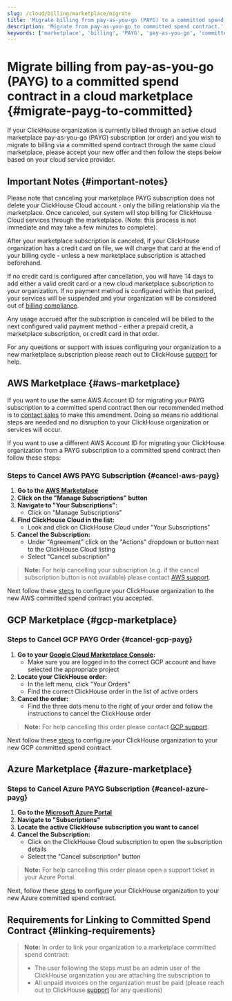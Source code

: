 ```yaml
---
slug: /cloud/billing/marketplace/migrate
title: 'Migrate billing from pay-as-you-go (PAYG) to a committed spend contract in a cloud marketplace'
description: 'Migrate from pay-as-you-go to committed spend contract.'
keywords: ['marketplace', 'billing', 'PAYG', 'pay-as-you-go', 'committed spend contract']
---
```


# Migrate billing from pay-as-you-go (PAYG) to a committed spend contract in a cloud marketplace {#migrate-payg-to-committed}

If your ClickHouse organization is currently billed through an active cloud marketplace pay-as-you-go (PAYG) subscription (or order) and you wish to migrate to billing via a committed spend contract through the same cloud marketplace, please accept your new offer and then follow the steps below based on your cloud service provider.

## Important Notes {#important-notes}

Please note that canceling your marketplace PAYG subscription does not delete your ClickHouse Cloud account - only the billing relationship via the marketplace. Once canceled, our system will stop billing for ClickHouse Cloud services through the marketplace. (Note: this process is not immediate and may take a few minutes to complete).

After your marketplace subscription is canceled, if your ClickHouse organization has a credit card on file, we will charge that card at the end of your billing cycle - unless a new marketplace subscription is attached beforehand.

If no credit card is configured after cancellation, you will have 14 days to add either a valid credit card or a new cloud marketplace subscription to your organization. If no payment method is configured within that period, your services will be suspended and your organization will be considered out of [billing compliance](/manage/clickhouse-cloud-billing-compliance).

Any usage accrued after the subscription is canceled will be billed to the next configured valid payment method - either a prepaid credit, a marketplace subscription, or credit card in that order.

For any questions or support with issues configuring your organization to a new marketplace subscription please reach out to ClickHouse [support](https://clickhouse.com/support/program) for help.

## AWS Marketplace {#aws-marketplace}

If you want to use the same AWS Account ID for migrating your PAYG subscription to a committed spend contract then our recommended method is to [contact sales](https://clickhouse.com/company/contact) to make this amendment. Doing so means no additional steps are needed and no disruption to your ClickHouse organization or services will occur.

If you want to use a different AWS Account ID for migrating your ClickHouse organization from a PAYG subscription to a committed spend contract then follow these steps:

### Steps to Cancel AWS PAYG Subscription {#cancel-aws-payg}

1. **Go to the [AWS Marketplace](https://us-east-1.console.aws.amazon.com/marketplace)**
2. **Click on the "Manage Subscriptions" button**
3. **Navigate to "Your Subscriptions":**
    - Click on "Manage Subscriptions"
4. **Find ClickHouse Cloud in the list:**
    - Look and click on ClickHouse Cloud under "Your Subscriptions"
5. **Cancel the Subscription:**
    - Under "Agreement" click on the "Actions" dropdown or button next to the ClickHouse Cloud listing
    - Select "Cancel subscription"

> **Note:** For help cancelling your subscription (e.g. if the cancel subscription button is not available) please contact [AWS support](https://support.console.aws.amazon.com/support/home#/).

Next follow these [steps](/cloud/billing/marketplace/aws-marketplace-committed-contract) to configure your ClickHouse organization to the new AWS committed spend contract you accepted.

## GCP Marketplace {#gcp-marketplace}

### Steps to Cancel GCP PAYG Order {#cancel-gcp-payg}

1. **Go to your [Google Cloud Marketplace Console](https://console.cloud.google.com/marketplace):**
    - Make sure you are logged in to the correct GCP account and have selected the appropriate project
2. **Locate your ClickHouse order:**
    - In the left menu, click "Your Orders"
    - Find the correct ClickHouse order in the list of active orders
3. **Cancel the order:**
    - Find the three dots menu to the right of your order and follow the instructions to cancel the ClickHouse order

> **Note:** For help cancelling this order please contact [GCP support](https://cloud.google.com/support/docs/get-billing-support).

Next follow these [steps](/cloud/billing/marketplace/gcp-marketplace-committed-contract) to configure your ClickHouse organization to your new GCP committed spend contract.

## Azure Marketplace {#azure-marketplace}

### Steps to Cancel Azure PAYG Subscription {#cancel-azure-payg}

1. **Go to the [Microsoft Azure Portal](http://portal.azure.com)**
2. **Navigate to "Subscriptions"**
3. **Locate the active ClickHouse subscription you want to cancel**
4. **Cancel the Subscription:**
    - Click on the ClickHouse Cloud subscription to open the subscription details
    - Select the "Cancel subscription" button

> **Note:** For help cancelling this order please open a support ticket in your Azure Portal.

Next, follow these [steps](/cloud/billing/marketplace/azure-marketplace-committed-contract) to configure your ClickHouse organization to your new Azure committed spend contract.

## Requirements for Linking to Committed Spend Contract {#linking-requirements}

> **Note:** In order to link your organization to a marketplace committed spend contract:
> - The user following the steps must be an admin user of the ClickHouse organization you are attaching the subscription to
> - All unpaid invoices on the organization must be paid (please reach out to ClickHouse [support](https://clickhouse.com/support/program) for any questions)